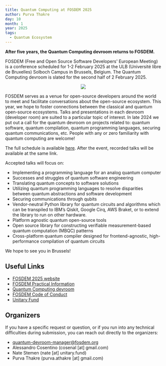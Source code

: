 ```yaml
---
title: Quantum Computing at FOSDEM 2025
author: Purva Thakre
day: 10
month: 1
year: 2025
tags: 
  - Quantum Ecosystem
---
```


**After five years, the Quantum Computing devroom returns to FOSDEM.**

FOSDEM (Free and Open Source Software Developers' European Meeting) is a conference scheduled for 1-2 February 2025 at the ULB (Université libre de Bruxelles) Solboch Campus in Brussels, Belgium. The Quantum Computing devroom is slated for the second half of 2 February 2025.

<p align="center">
  <img src="/images/fosdem_25.png" />
</p>


FOSDEM serves as a venue for open-source developers around the world to meet and facilitate conversations about the open-source ecosystem. This year, we hope to foster connections between the classical and quantum open-source ecosystems. Talks and presentations in each devroom (developer room) are suited to a particular topic of interest. In late 2024 we put out a call for the quantum devroom on projects related to: quantum software, quantum compilation, quantum programming languages, securing quantum communications, etc. People with any or zero familiarity with quantum computing are welcome!

The full schedule is available [here](https://fosdem.org/2025/schedule/track/quantum/). After the event, recorded talks will be available at the same link.

Accepted talks will focus on:
- Implementing a programming language for an analog quantum computer
- Successes and struggles of quantum software engineering
- Translating quantum concepts to software solutions
- Utilizing quantum programming languages to resolve disparities between quantum abstractions and software development
- Securing communications through qubits
- Vendor-neutral Python library for quantum circuits and algorithms which can be transpiled to IBM’s Qiskit, Google Cirq, AWS Braket, or to extend the library to run on other hardware.
- Platform agnostic quantum open-source tools
- Open source library for constructing verifiable measurement-based quantum computation (MBQC) patterns
- Cross-platform quantum compiler designed for frontend-agnostic, high-performance compilation of quantum circuits

We hope to see you in Brussels!

## Useful Links

- [FOSDEM 2025 website](https://fosdem.org/2025/)
- [FOSDEM Practical Information](https://fosdem.org/2025/practical/)
- [Quantum Computing devroom](https://fosdem.org/2025/schedule/track/quantum/)
- [FOSDEM Code of Conduct](https://fosdem.org/2025/practical/conduct/)
- [Unitary Fund](https://unitary.fund/)

## Organizers

If you have a specific request or question, or if you run into any technical difficulties during submission, you can reach out directly to the organizers:

- quantum-devroom-manager@fosdem.org
- Alessandro Cosentino (cosenal [at] gmail.com)
- Nate Stemen (nate [at] unitary.fund)
- Purva Thakre (purva.athakre [at] gmail.com)